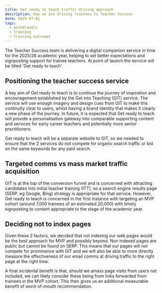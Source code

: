```yaml
---
title: Get ready to teach traffic driving approach 
description: How we are driving trainees to Teacher Success 
date: 2025-07-01
tags:
  - withdrawals
  - training
  - training outcomes
---
```


The Teacher Success team is delivering a digital companion service in time for the 2025/26 academic year, helping to set better expectations and signposting support for trainee teachers. At point of launch the service will be titled 'Get ready to teach'.  

## Positioning the teacher success service

A key aim of Get ready to teach is to continue the journey of inspiration and encouragement established by the Get into Teaching (GIT) service. The service will use enough imagery and design cues from GIT to make this continuity clear to users, whilst having a brand identity that makes it clearly a new phase of the journey. In future, it is expected that Get ready to teach will provide a personalisation gateway into comparable supporting content and services for early career teachers and potentially more senior practitioners.

Get ready to teach will be a separate website to GIT, so we needed to ensure that the 2 services do not compete for organic search traffic or bid on the same keywords for any paid search.

## Targeted comms vs mass market traffic acquisition

GIT is at the top of the conversion funnel and is concerned with attracting candidates into initial teacher training (ITT), so a search engine results page (SERP, eg Google, Bing) strategy is appropriate for that service. However, Get ready to teach is concerned in the first instance with targeting an MVP cohort (around 7,000 trainees of an estimated 20,000) with timely signposting to content appropriate to the stage of the academic year.  

## Deciding not to index pages

Given these 2 factors, we decided that not indexing our web pages would be the best approach for MVP and possibly beyond. Non indexed pages are public but cannot be found on SERP. This means that our pages will not compete for prominence with GIT and we will also be able to more directly measure the effectiveness of our email comms at driving traffic to the right page at the right time.

A final incidental benefit is that, should we amass page visits from users not included, we can likely consider these being from links forwarded from trainees in the MVP cohort. This then gives us an additional measurable benefit of word-of-mouth recommendation.
